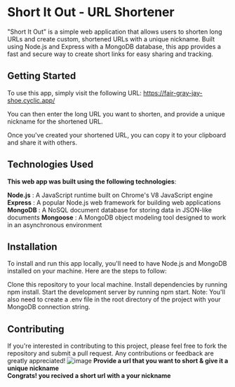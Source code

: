 # Short It Out - URL Shortener
"Short It Out" is a simple web application that allows users to shorten long URLs and create custom, shortened URLs with a unique nickname. Built using Node.js and Express with a MongoDB database, this app provides a fast and secure way to create short links for easy sharing and tracking.

## Getting Started
To use this app, simply visit the following URL:  https://fair-gray-jay-shoe.cyclic.app/

You can then enter the long URL you want to shorten, and provide a unique nickname for the shortened URL.

Once you've created your shortened URL, you can copy it to your clipboard and share it with others.

## Technologies Used
**This web app was built using the following technologies**:

**Node.js** : A JavaScript runtime built on Chrome's V8 JavaScript engine
**Express** : A popular Node.js web framework for building web applications
**MongoDB** : A NoSQL document database for storing data in JSON-like documents
**Mongoose** : A MongoDB object modeling tool designed to work in an asynchronous environment
## Installation
To install and run this app locally, you'll need to have Node.js and MongoDB installed on your machine. Here are the steps to follow:

Clone this repository to your local machine.
Install dependencies by running npm install.
Start the development server by running npm start.
Note: You'll also need to create a .env file in the root directory of the project with your MongoDB connection string.

## Contributing
If you're interested in contributing to this project, please feel free to fork the repository and submit a pull request. Any contributions or feedback are greatly appreciated!
![image](https://user-images.githubusercontent.com/37771235/218397436-9a2e94c6-3a1d-4cf1-b749-0921ea269764.png)
**Provide a url that you want to short & give it a unique nickname  
Congrats! you recived a short url with a your nickname**
